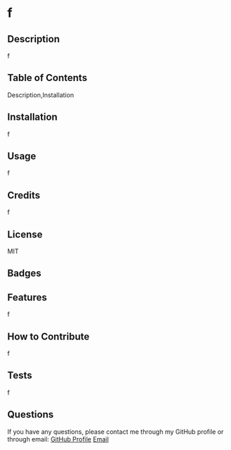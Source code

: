 
  # f

  ## Description
  f

  ## Table of Contents
  Description,Installation

  ## Installation
  f

  ## Usage
  f

  ## Credits
  f

  ## License
  MIT

  ## Badges

  ## Features
  f

  ## How to Contribute
  f

  ## Tests
  f

  ## Questions
  If you have any questions, please contact me through my GitHub profile or through email:
  [GitHub Profile](https://github.com/AlexCourtney18/)
  [Email](mailto:email@google.com)

